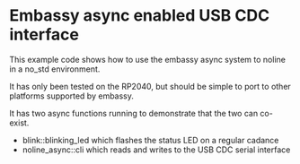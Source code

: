 # Embassy async enabled USB CDC interface

This example code shows how to use the embassy async system to noline in a no_std environment.

It has only been tested on the RP2040, but should be simple to port to other platforms supported by embassy.

It has two async functions running to demonstrate that the two can co-exist.

- blink::blinking_led which flashes the status LED on a regular cadance
- noline_async::cli which reads and writes to the USB CDC serial interface
